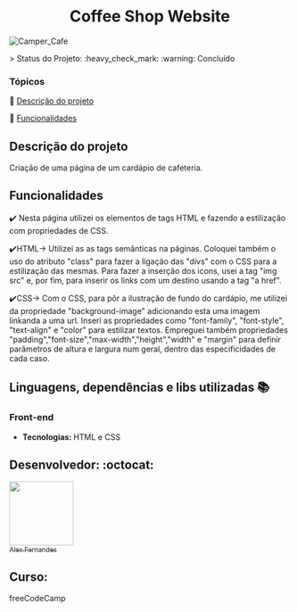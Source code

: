 <div align="center">
    <h1>Coffee Shop Website</h1>

</div>


![Camper_Cafe](https://user-images.githubusercontent.com/108309097/208311790-e0c536b7-cda0-4d67-891e-53d14efec807.png)

<div>




</div>
> Status do Projeto: :heavy_check_mark: :warning: Concluído

### Tópicos 

:small_blue_diamond: [Descrição do projeto](#descrição-do-projeto)

:small_blue_diamond: [Funcionalidades](#funcionalidades)


## Descrição do projeto 

<p align="justify">
Criação de uma página de um cardápio de cafeteria. 

</p>

## Funcionalidades

:heavy_check_mark: Nesta página utilizei os elementos de tags HTML e fazendo a estilização com propriedades de CSS. 

:heavy_check_mark:HTML-> Utilizei as as tags semânticas na páginas. Coloquei também o uso do atributo "class" para fazer a ligação das "divs" com o CSS para a estilização das mesmas. Para fazer a inserção dos icons, usei a tag "img src" e, por fim, para inserir os links com um destino usando a tag "a href".

:heavy_check_mark:CSS-> Com o CSS, para pôr a ilustração de fundo do cardápio, me utilizei da propriedade "background-image" adicionando esta uma imagem linkanda a uma url. Inseri as propriedades como "font-family", "font-style", "text-align" e "color" para estilizar textos. Empreguei também propriedades "padding","font-size","max-width","height","width" e "margin" para definir parâmetros de altura e largura num geral, dentro das especificidades de cada caso.


## Linguagens, dependências e libs utilizadas :books:

<h3>Front-end</h3>
<ul>
    <li><b>Tecnologias: </b>HTML e CSS</li>
</ul>




## Desenvolvedor: :octocat:


[<img src="https://github.com/alexfn93.png" width=115><br><sub>Alex Fernandes</sub>](https://github.com/alexfn93)  <br> 


<h2>Curso:</h2> 
freeCodeCamp





